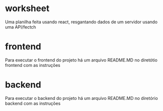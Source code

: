 # worksheet
Uma planilha feita usando react, resgantando dados de um servidor usando uma API/fectch

# frontend
Para executar o frontend do projeto há um arquivo README.MD no diretótio frontend com as instruções

# backend
Para executar o backend do projeto há um arquivo README.MD no diretório backend com as instruções




